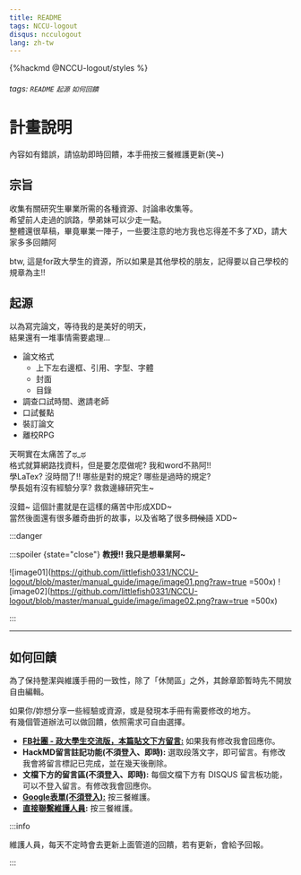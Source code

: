 ```yaml
---
title: README
tags: NCCU-logout
disqus: ncculogout
lang: zh-tw
---
```


{%hackmd @NCCU-logout/styles %}

###### tags: `README` `起源` `如何回饋`

# 計畫說明

內容如有錯誤，請協助即時回饋，本手冊按三餐維護更新(笑~)

## 宗旨

收集有關研究生畢業所需的各種資源、討論串收集等。  
希望前人走過的誤路，學弟妹可以少走一點。  
整體還很草稿，畢竟畢業一陣子，一些要注意的地方我也忘得差不多了XD，請大家多多回饋阿

btw, 這是for政大學生的資源，所以如果是其他學校的朋友，記得要以自己學校的規章為主!!

## 起源

以為寫完論文，等待我的是美好的明天，  
結果還有一堆事情需要處理...  

* 論文格式
    * 上下左右邊框、引用、字型、字體  
    * 封面
    * 目錄
* 調查口試時間、邀請老師
* 口試餐點
* 裝訂論文
* 離校RPG

天啊實在太痛苦了ಥ_ಥ  
格式就算網路找資料，但是要怎麼做呢? 我和word不熟阿!!  
學LaTex? 沒時間了!! 哪些是對的規定? 哪些是過時的規定?  
學長姐有沒有經驗分享?  救救邊緣研究生~  

沒錯~ 這個計畫就是在這樣的痛苦中形成XDD~  
當然後面還有很多離奇曲折的故事，以及省略了很多~~問候語~~ XDD~

:::danger

:::spoiler {state="close"} **教授!! 我只是想畢業阿~**

![image01](https://github.com/littlefish0331/NCCU-logout/blob/master/manual_guide/image/image01.png?raw=true =500x)
![image02](https://github.com/littlefish0331/NCCU-logout/blob/master/manual_guide/image/image02.png?raw=true =500x)

:::

---

## 如何回饋

為了保持整潔與維護手冊的一致性，除了「休閒區」之外，其餘章節暫時先不開放自由編輯。

如果你/妳想分享一些經驗或資源，或是發現本手冊有需要修改的地方。  
有幾個管道辦法可以做回饋，依照需求可自由選擇。

* **[FB社團 - 政大學生交流版，本篇貼文下方留言:](https://www.facebook.com/groups/NCCUSTUDENT/permalink/3137328722979879/)** 如果我有修改我會回應你。
* **HackMD留言註記功能(不須登入、即時):** 選取段落文字，即可留言。有修改我會將留言標記已完成，並在幾天後刪除。
* **文檔下方的留言區(不須登入、即時):** 每個文檔下方有 DISQUS 留言板功能，可以不登入留言。有修改我會回應你。
* **[Google表單(不須登入):](https://forms.gle/E51ngZvn3RWqs5cp6)** 按三餐維護。
* **[直接聯繫維護人員](/@NCCU-logout/contact):** 按三餐維護。

:::info

維護人員，每天不定時會去更新上面管道的回饋，若有更新，會給予回報。

:::
